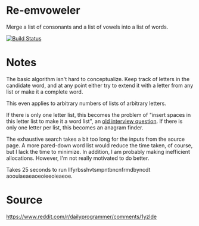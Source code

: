 # Re-emvoweler

Merge a list of consonants and a list of vowels into a list of words.

[![Build Status](https://travis-ci.org/petertseng-dp/reemvoweler.svg?branch=master)](https://travis-ci.org/petertseng-dp/reemvoweler)

# Notes

The basic algorithm isn't hard to conceptualize.
Keep track of letters in the candidate word, and at any point either try to extend it with a letter from any list or make it a complete word.

This even applies to arbitrary numbers of lists of arbitrary letters.

If there is only one letter list, this becomes the problem of "insert spaces in this letter list to make it a word list", an [old interview question](http://thenoisychannel.com/2011/08/08/retiring-a-great-interview-problem).
If there is only one letter per list, this becomes an anagram finder.

The exhaustive search takes a bit too long for the inputs from the source page.
A more pared-down word list would reduce the time taken, of course, but I lack the time to minimize.
In addition, I am probably making inefficient allocations.
However, I'm not really motivated to do better.

Takes 25 seconds to run llfyrbsshvtsmpntbncnfrmdbyncdt aoouiaeaeaoeoieeoieaeoe.

# Source

https://www.reddit.com/r/dailyprogrammer/comments/1yzlde

